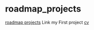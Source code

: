 # roadmap_projects
 [roadmap projects](https://roadmap.sh/projects/single-page-cv)
 Link my First project [cv](https://github.com/NarsamRohitsai/roadmap_projects/blob/main/CV/cv.html)
